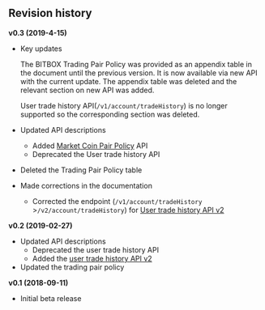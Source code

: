 ## Revision history

**v0.3 (2019-4-15)**

  - Key updates
    
    The BITBOX Trading Pair Policy was provided as an appendix table in the document until the previous version. It is now available via new API with the current update.
    The appendix table was deleted and the relevant section on new API was added.
    
    User trade history API(`/v1/account/tradeHistory`) is no longer supported so the corresponding section was deleted.

  - Updated API descriptions
    
      - Added [Market Coin Pair Policy](api/market/v1-market-public-coins-pairPolicy-get.md#market-coin-pair-policy) API
      - Deprecated the User trade history API

  - Deleted the Trading Pair Policy table

  - Made corrections in the documentation
    
      - Corrected the endpoint (`/v1/account/tradeHistory` \>`/v2/account/tradeHistory`) for [User trade history API v2](api/account/v2-account-tradeHistory-get.md#user-trade-history-v2)

**v0.2 (2019-02-27)**

  - Updated API descriptions
      - Deprecated the user trade history API
      - Added the [user trade history API v2](api/account/v2-account-tradeHistory-get.md#user-trade-history-v2)
  - Updated the trading pair policy

**v0.1 (2018-09-11)**

  - Initial beta release
